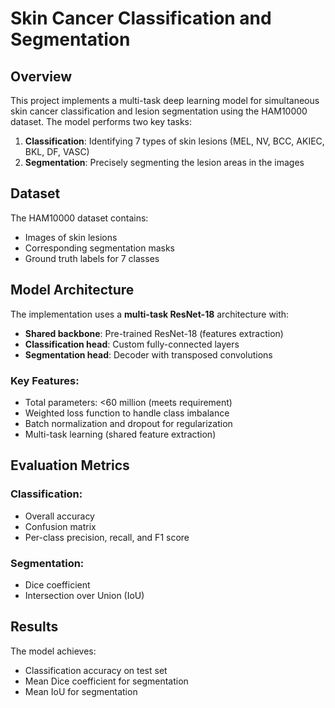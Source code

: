# Skin Cancer Classification and Segmentation

## Overview
This project implements a multi-task deep learning model for simultaneous skin cancer classification and lesion segmentation using the HAM10000 dataset. The model performs two key tasks:
1. **Classification**: Identifying 7 types of skin lesions (MEL, NV, BCC, AKIEC, BKL, DF, VASC)
2. **Segmentation**: Precisely segmenting the lesion areas in the images

## Dataset
The HAM10000 dataset contains:
- Images of skin lesions
- Corresponding segmentation masks
- Ground truth labels for 7 classes


## Model Architecture
The implementation uses a **multi-task ResNet-18** architecture with:
- **Shared backbone**: Pre-trained ResNet-18 (features extraction)
- **Classification head**: Custom fully-connected layers
- **Segmentation head**: Decoder with transposed convolutions

### Key Features:
- Total parameters: <60 million (meets requirement)
- Weighted loss function to handle class imbalance
- Batch normalization and dropout for regularization
- Multi-task learning (shared feature extraction)

## Evaluation Metrics
### Classification:
- Overall accuracy
- Confusion matrix
- Per-class precision, recall, and F1 score

### Segmentation:
- Dice coefficient
- Intersection over Union (IoU)


## Results
The model achieves:
- Classification accuracy on test set
- Mean Dice coefficient for segmentation
- Mean IoU for segmentation

